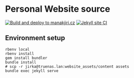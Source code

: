 # Personal Website source

[![Build and deploy to manakjiri.cz](https://github.com/manakjiri/personal-website/actions/workflows/deploy.yml/badge.svg)](https://github.com/manakjiri/personal-website/actions/workflows/deploy.yml)
[![Jekyll site CI](https://github.com/manakjiri/personal-website/actions/workflows/validate.yml/badge.svg)](https://github.com/manakjiri/personal-website/actions/workflows/validate.yml)


## Environment setup

``` shell
rbenv local
rbenv install
gem install bundler
bundle install
# scp -r jirka@truenas.lan:website_assets/content assets
bundle exec jekyll serve
```
